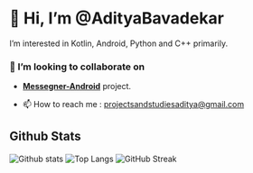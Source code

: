 # 👋 Hi, I’m @AdityaBavadekar

I’m interested in Kotlin, Android, Python and C++ primarily.

### :handshake: I’m looking to collaborate on
- [**Messegner-Android**](https://github.com/AdityaBavadekar/Messenger) project.

- 📫 How to reach me : projectsandstudiesaditya@gmail.com


<!---
AdityaBavadekar/AdityaBavadekar is a ✨ special ✨ repository because its `README.md` (this file) appears on your GitHub profile.
You can click the Preview link to take a look at your changes.
--->
## Github Stats

<img align="center" src="https://github-readme-stats.vercel.app/api?username=adityabavadekar&theme=github_dark&include_all_commits=true&count_private=true&show_icons=true" alt="Github stats" />

<img align="center" src="https://github-readme-stats.vercel.app/api/top-langs/?username=adityabavadekar&layout=compact&theme=github_dark" alt="Top Langs" />

<img align="center" src="https://streak-stats.demolab.com/?user=DenverCoder1&theme=highcontrast" alt="GitHub Streak" />
